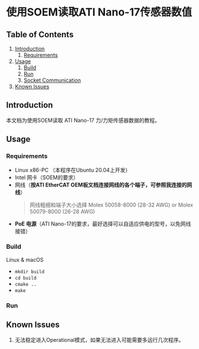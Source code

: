 # 使用SOEM读取ATI Nano-17传感器数值

## Table of Contents
1. [Introduction](#introduction)
    1. [Requirements](#requirements)
2. [Usage](#usage)
    1. [Build](#build)
    2. [Run](#run)
    3. [Socket Communication](#socket-communication)
3. [Known Issues](#known-issues)

## Introduction
本文档为使用SOEM读取 ATI Nano-17 力/力矩传感器数据的教程。

## Usage

### Requirements
* Linux x86-PC （本程序在Ubuntu 20.04上开发）
* Intel 网卡（SOEM的要求）
* 网线（**按ATI EtherCAT OEM板文档连接网线的各个端子，可参照我连接的网线**）
    >网线粗细和端子大小选择 Molex 50058-8000 (28-32 AWG) or Molex 50079-8000 (26-28 AWG) 
* **PoE 电源**（ATI Nano-17的要求，最好选择可以自适应供电的型号，以免网线接错）

### Build

Linux & macOS
   * `mkdir build`
   * `cd build`
   * `cmake ..`
   * `make`

### Run

## Known Issues
1. 无法稳定进入Operational模式，如果无法进入可能需要多运行几次程序。


